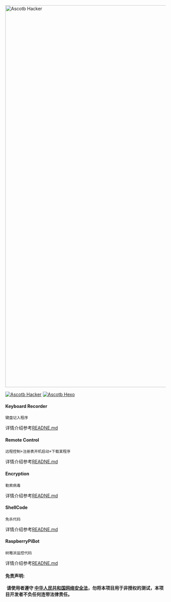 <img src="https://github.com/Ascotbe/Hacker-program/blob/master/hacker.jpg" width="1200" alt="Ascotb Hacker" />   

[![Ascotb Hacker](https://img.shields.io/badge/Ascotbe-Hacker-brightgreen.svg?style=plastic&logo=github)](https://github.com/Ascotbe/Hacker-program/Keyboard%20Recorder)
[![Ascotb Hexo](https://img.shields.io/badge/Ascotbe-Hexo-brightgreen.svg?style=plastic&logo=github)](https://ascotbe.github.io/)  

#### Keyboard Recorder  

```
键盘记入程序 
```


详情介绍参考[READNE.md](https://github.com/Ascotbe/Hacker-program/blob/master/Keyboard%20Recorder/README.md)  

#### Remote Control  

```
远程控制+注册表开机启动+下载某程序
```


详情介绍参考[READNE.md](https://github.com/Ascotbe/Hacker-program/tree/master/Remote%20Control/README.md)  

#### Encryption

```
勒索病毒
```


详情介绍参考[READNE.md](https://github.com/Ascotbe/Hacker-program/blob/master/Encryption/README.md) 

#### ShellCode

```
免杀代码
```

详情介绍参考[READNE.md](https://github.com/Ascotbe/Hacker-program/blob/master/ShellCode/README.md) 

#### RaspberryPiBot

```
树莓派监控代码
```

详情介绍参考[READNE.md](https://github.com/Ascotbe/Hacker-program/blob/master/RaspberryPiBot/README.md)


#### 免责声明:

​      **请使用者遵守 [中华人民共和国网络安全法](http://www.cac.gov.cn/2016-11/07/c_1119867116.htm)，勿将本项目用于非授权的测试，本项目开发者不负任何连带法律责任。**
